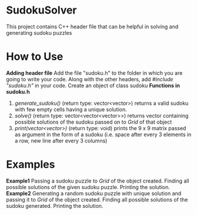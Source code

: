 # SudokuSolver
This project contains C++ header file that can be helpful in solving and generating sudoku puzzles
# How to Use
**Adding header file**
Add the file "sudoku.h" to the folder in which you are going to write your code.
Along with the other headers, add _#include "sudoku.h"_ in your code.
Create an object of class sudoku
**Functions in sudoku.h**
1. _generate_sudoku()_ (return type: vector<vector<int>>)
   returns a valid sudoku with few empty cells having a unique solution.
2. _solve()_ (return type: vector<vector<vector<int>>>)
   returns vector containing possible solutions of the sudoku passed on to _Grid_ of that object
3. _print(vector<vector<int>>)_ (return type: void)
   prints the 9 x 9 matrix passed as argument in the form of a sudoku (i.e. space after every 3 elements in a row, new line after every 3 columns)
# Examples
**Example1**
Passing a sudoku puzzle to _Grid_ of the object created.
Finding all possible solutions of the given sudoku puzzle.
Printing the solution.
**Example2**
Generating a random sudoku puzzle with unique solution and passing it to _Grid_ of the object created.
Finding all possible solutions of the sudoku generated.
Printing the solution.
